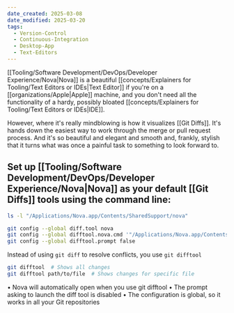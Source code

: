 ```yaml
---
date_created: 2025-03-08
date_modified: 2025-03-20
tags:
  - Version-Control
  - Continuous-Integration
  - Desktop-App
  - Text-Editors
---
```


[[Tooling/Software Development/DevOps/Developer Experience/Nova|Nova]] is a beautiful [[concepts/Explainers for Tooling/Text Editors or IDEs|Text Editor]] if you're on a [[organizations/Apple|Apple]] machine, and you don't need all the functionality of a hardy, possibly bloated [[concepts/Explainers for Tooling/Text Editors or IDEs|IDE]].

However, where it's really mindblowing is how it visualizes [[Git Diffs]].  It's hands down the easiest way to work through the merge or pull request process. And it's so beautiful and elegant and smooth and, frankly, stylish that it turns what was once a painful task to something to look forward to.  

## Set up [[Tooling/Software Development/DevOps/Developer Experience/Nova|Nova]] as your default [[Git Diffs]] tools using the command line:

```bash
ls -l "/Applications/Nova.app/Contents/SharedSupport/nova"
```

```bash
git config --global diff.tool nova
git config --global difftool.nova.cmd '"/Applications/Nova.app/Contents/SharedSupport/nova" "$LOCAL" "$REMOTE"'
git config --global difftool.prompt false

```

Instead of using  `git diff` to resolve conflicts, you use `git difftool`
```bash
git difftool  # Shows all changes
git difftool path/to/file  # Shows changes for specific file
```

•  Nova will automatically open when you use git difftool
•  The prompt asking to launch the diff tool is disabled
•  The configuration is global, so it works in all your Git repositories

